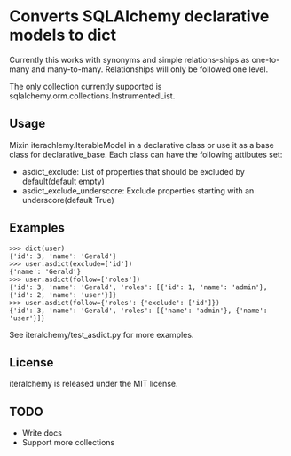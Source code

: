 # Converts SQLAlchemy declarative models to dict

Currently this works with synonyms and simple relations-ships as one-to-many and many-to-many. Relationships will only be followed one level.

The only collection currently supported is sqlalchemy.orm.collections.InstrumentedList.

## Usage

Mixin iterachlemy.IterableModel in a declarative class or use it as a base class for declarative\_base. Each class can have the following attibutes set:

* asdict\_exclude: List of properties that should be excluded by default(default empty)
* asdict\_exclude\_underscore: Exclude properties starting with an underscore(default True)

## Examples

```
>>> dict(user)
{'id': 3, 'name': 'Gerald'}
>>> user.asdict(exclude=['id'])
{'name': 'Gerald'}
>>> user.asdict(follow=['roles'])
{'id': 3, 'name': 'Gerald', 'roles': [{'id': 1, 'name': 'admin'}, {'id': 2, 'name': 'user'}]}
>>> user.asdict(follow={'roles': {'exclude': ['id']})
{'id': 3, 'name': 'Gerald', 'roles': [{'name': 'admin'}, {'name': 'user'}]}
```

See iteralchemy/test\_asdict.py for more examples.

## License

iteralchemy is released under the MIT license.


## TODO

* Write docs
* Support more collections
